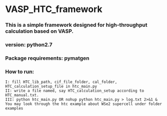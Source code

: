 # VASP_HTC_framework
### This is a simple framework designed for high-throughput calculation based on VASP.

### version: python2.7

### Package requirements: pymatgen

### How to run:
    I: fill HTC_lib_path, cif_file_folder, cal_folder, HTC_calculation_setup_file in htc_main.py
    II: write a file named, say HTC_calculation_setup according to HTC_manual.txt.
    III: python htc_main.py OR nohup python htc_main.py > log.txt 2>&1 &
	You may look through the htc example about WSe2 supercell under folder examples